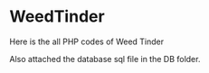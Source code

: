 # WeedTinder
Here is the all PHP codes of Weed Tinder

Also attached the database sql file in the DB folder.
